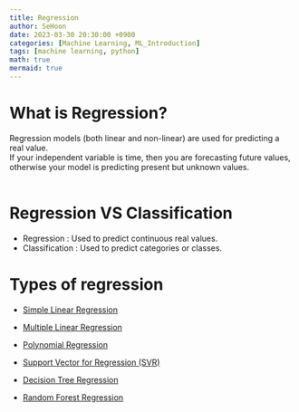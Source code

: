 ```yaml
---
title: Regression
author: SeHoon
date: 2023-03-30 20:30:00 +0900
categories: [Machine Learning, ML_Introduction]
tags: [machine learning, python]
math: true
mermaid: true
---
```


# What is Regression?<br>
Regression models (both linear and non-linear) are used for predicting a real value.<br>
If your independent variable is time, then you are forecasting future values, otherwise your model is predicting present but unknown values.<br>
<br>

# Regression VS Classification

+ Regression : Used to predict continuous real values.
+ Classification : Used to predict categories or classes.

# Types of regression<br>

+ [Simple Linear Regression](https://csh970605.github.io/posts/Simple_Linear_Regression/)<br>

+ [Multiple Linear Regression](https://csh970605.github.io/posts/Multiple_Linear_Regression/)<br>

+ [Polynomial Regression](https://csh970605.github.io/posts/Decision_Tree_Regression/)<br>

+ [Support Vector for Regression (SVR)](https://csh970605.github.io/posts/SVR/)<br>

+ [Decision Tree Regression](https://csh970605.github.io/posts/Decision_Tree_Regression/)<br>

+ [Random Forest Regression](https://csh970605.github.io/posts/Random_Forest_Regression/)<br>